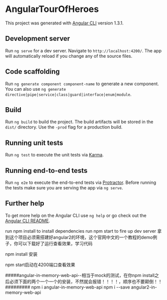 # AngularTourOfHeroes

This project was generated with [Angular CLI](https://github.com/angular/angular-cli) version 1.3.1.

## Development server

Run `ng serve` for a dev server. Navigate to `http://localhost:4200/`. The app will automatically reload if you change any of the source files.

## Code scaffolding

Run `ng generate component component-name` to generate a new component. You can also use `ng generate directive|pipe|service|class|guard|interface|enum|module`.

## Build

Run `ng build` to build the project. The build artifacts will be stored in the `dist/` directory. Use the `-prod` flag for a production build.

## Running unit tests

Run `ng test` to execute the unit tests via [Karma](https://karma-runner.github.io).

## Running end-to-end tests

Run `ng e2e` to execute the end-to-end tests via [Protractor](http://www.protractortest.org/).
Before running the tests make sure you are serving the app via `ng serve`.

## Further help

To get more help on the Angular CLI use `ng help` or go check out the [Angular CLI README](https://github.com/angular/angular-cli/blob/master/README.md).


run npm install to install dependencies
run npm start to fire up dev server
拿到这个项目必须需搭建好angular2的环境，这个官网中文的一个教程的demo例子，你可以下载好了运行查看效果，学习代码

npm install 安装

npm start启动在4200端口查看效果





#####angular-in-memory-web-api--相当于mock的测试，在你npm install之后必须下面的两个一个一个的安装，不然就会报错！！！！，顺序也不要颠倒！！#########
npm i angular-in-memory-web-api
npm i --save angular2-in-memory-web-api








